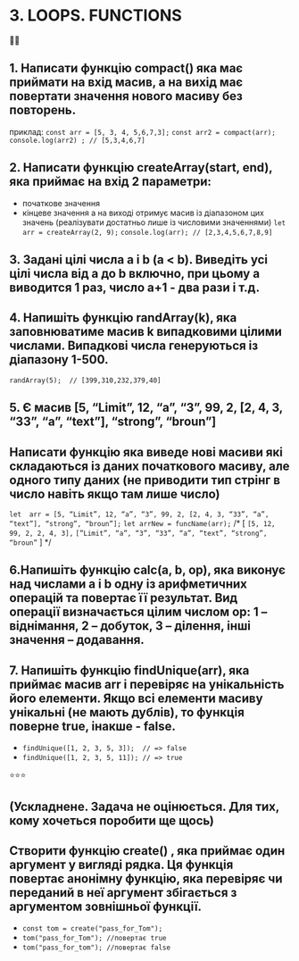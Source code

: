 # 3. LOOPS. FUNCTIONS
📀📀

## 1. Написати функцію compact() яка має приймати на вхід масив, а на вихід має повертати значення нового масиву без повторень.
приклад:
`const arr = [5, 3, 4, 5,6,7,3];`
`const arr2 = compact(arr);`
`console.log(arr2) ; // [5,3,4,6,7]` 


## 2. Написати функцію createArray(start, end), яка приймає на вхід 2 параметри:
 - початкове значення
 - кінцеве значення
а на виході отримує масив із діапазоном цих значень (реалізувати достатньо лише із числовими значеннями)
`let arr = createArray(2, 9);`
`console.log(arr); // [2,3,4,5,6,7,8,9]`


## 3. Задані цілі числа a і b (a < b). Виведіть усі цілі числа від a до b включно, при цьому a виводится 1 раз, число а+1 - два рази і т.д.

## 4. Напишіть функцію randArray(k), яка заповнюватиме масив k випадковими цілими числами. Випадкові числа генеруються із діапазону 1-500.
`randArray(5);  // [399,310,232,379,40]`


## 5. Є масив [5, “Limit”, 12, “a”, “3”, 99, 2, [2, 4, 3, “33”, “a”, “text”], “strong”, “broun”]
## Написати функцію яка виведе нові масиви які складаються із даних початкового масиву, але одного типу даних (не приводити тип стрінг в число навіть якщо там лише число)
`let  arr = [5, “Limit”, 12, “a”, “3”, 99, 2, [2, 4, 3, “33”, “a”, “text”], “strong”, “broun”];`
`let arrNew = funcName(arr);`
 /* 
[
`[5, 12, 99, 2, 2, 4, 3],`
`[”Limit”, “a”, “3”, “33”, “a”, “text”, “strong”, “broun”`
] 
*/


## 6.Напишіть функцію calc(a, b, op), яка виконує над числами a і b одну із арифметичних операцій та повертає її результат. Вид операції визначається цілим числом op: 1 – віднімання, 2 – добуток, 3 – ділення, інші значення – додавання.

## 7. Напишіть функцію findUnique(arr), яка приймає масив arr і перевіряє на унікальність його елементи. Якщо всі елементи масиву унікальні (не мають дублів), то функція поверне true, інакше - false.
- `findUnique([1, 2, 3, 5, 3]);  // => false`
- `findUnique([1, 2, 3, 5, 11]); // => true`
 
⭐⭐⭐
## (Ускладнене. Задача не оцінюється. Для тих, кому хочеться поробити ще щось)
## Створити функцію create() , яка приймає один аргумент у вигляді рядка. Ця функція повертає анонімну функцію, яка перевіряє чи переданий в неї аргумент збігається з аргументом зовнішньої функції.
- `const tom = create("pass_for_Tom");`
- `tom("pass_for_Tom"); //повертає true `
- `tom("pass_for_tom"); //повертає false`
